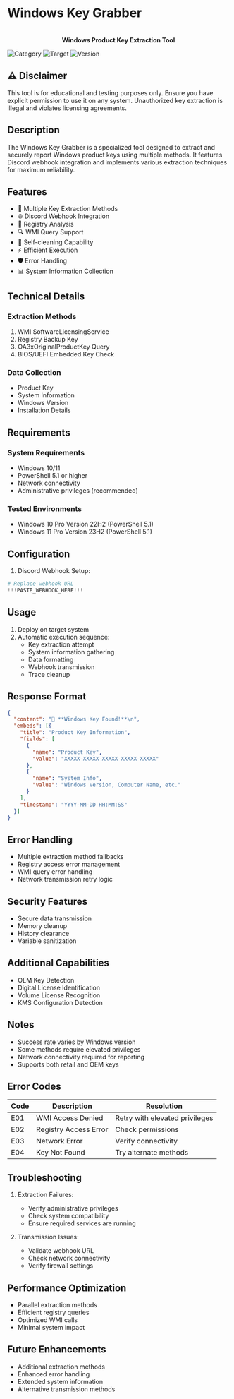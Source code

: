 # Windows Key Grabber

<p align="center">
  <br>
  <strong>Windows Product Key Extraction Tool</strong>
</p>

![Category](https://img.shields.io/badge/Category-Exfiltration-red)
![Target](https://img.shields.io/badge/Target-Windows-blue)
![Version](https://img.shields.io/badge/Version-1.0-green)

## ⚠️ Disclaimer

This tool is for educational and testing purposes only. Ensure you have explicit permission to use it on any system. Unauthorized key extraction is illegal and violates licensing agreements.

## Description

The Windows Key Grabber is a specialized tool designed to extract and securely report Windows product keys using multiple methods. It features Discord webhook integration and implements various extraction techniques for maximum reliability.

## Features

- 🔑 Multiple Key Extraction Methods
- 🌐 Discord Webhook Integration
- 💾 Registry Analysis
- 🔍 WMI Query Support
- 🧹 Self-cleaning Capability
- ⚡ Efficient Execution
- 🛡️ Error Handling
- 📊 System Information Collection

## Technical Details

### Extraction Methods
1. WMI SoftwareLicensingService
2. Registry Backup Key
3. OA3xOriginalProductKey Query
4. BIOS/UEFI Embedded Key Check

### Data Collection
- Product Key
- System Information
- Windows Version
- Installation Details

## Requirements

### System Requirements
- Windows 10/11
- PowerShell 5.1 or higher
- Network connectivity
- Administrative privileges (recommended)

### Tested Environments
- Windows 10 Pro Version 22H2 (PowerShell 5.1)
- Windows 11 Pro Version 23H2 (PowerShell 5.1)

## Configuration

1. Discord Webhook Setup:
```powershell
# Replace webhook URL
!!!PASTE_WEBHOOK_HERE!!!
```

## Usage

1. Deploy on target system
2. Automatic execution sequence:
    - Key extraction attempt
    - System information gathering
    - Data formatting
    - Webhook transmission
    - Trace cleanup

## Response Format

```json
{
  "content": "🔑 **Windows Key Found!**\n",
  "embeds": [{
    "title": "Product Key Information",
    "fields": [
      {
        "name": "Product Key",
        "value": "XXXXX-XXXXX-XXXXX-XXXXX-XXXXX"
      },
      {
        "name": "System Info",
        "value": "Windows Version, Computer Name, etc."
      }
    ],
    "timestamp": "YYYY-MM-DD HH:MM:SS"
  }]
}
```

## Error Handling

- Multiple extraction method fallbacks
- Registry access error management
- WMI query error handling
- Network transmission retry logic

## Security Features

- Secure data transmission
- Memory cleanup
- History clearance
- Variable sanitization

## Additional Capabilities

- OEM Key Detection
- Digital License Identification
- Volume License Recognition
- KMS Configuration Detection

## Notes

- Success rate varies by Windows version
- Some methods require elevated privileges
- Network connectivity required for reporting
- Supports both retail and OEM keys

## Error Codes

| Code | Description | Resolution |
|------|-------------|------------|
| E01 | WMI Access Denied | Retry with elevated privileges |
| E02 | Registry Access Error | Check permissions |
| E03 | Network Error | Verify connectivity |
| E04 | Key Not Found | Try alternate methods |

## Troubleshooting

1. Extraction Failures:
    - Verify administrative privileges
    - Check system compatibility
    - Ensure required services are running

2. Transmission Issues:
    - Validate webhook URL
    - Check network connectivity
    - Verify firewall settings

## Performance Optimization

- Parallel extraction methods
- Efficient registry queries
- Optimized WMI calls
- Minimal system impact

## Future Enhancements

- Additional extraction methods
- Enhanced error handling
- Extended system information
- Alternative transmission methods